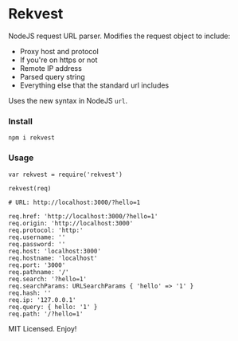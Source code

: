 # Rekvest

NodeJS request URL parser. Modifies the request object to include:

* Proxy host and protocol
* If you're on https or not
* Remote IP address
* Parsed query string
* Everything else that the standard url includes

Uses the new syntax in NodeJS `url`.

### Install
```
npm i rekvest
```

### Usage
```
var rekvest = require('rekvest')

rekvest(req)

# URL: http://localhost:3000/?hello=1

req.href: 'http://localhost:3000/?hello=1'
req.origin: 'http://localhost:3000'
req.protocol: 'http:'
req.username: ''
req.password: ''
req.host: 'localhost:3000'
req.hostname: 'localhost'
req.port: '3000'
req.pathname: '/'
req.search: '?hello=1'
req.searchParams: URLSearchParams { 'hello' => '1' }
req.hash: ''
req.ip: '127.0.0.1'
req.query: { hello: '1' }
req.path: '/?hello=1'
```

MIT Licensed. Enjoy!
